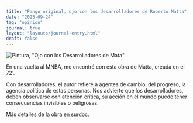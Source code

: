 ```yaml
---
title: "Fango original, ojo con los desarrolladores de Roberto Matta"
date: "2025-09-24"
tag: "opinion"
journal: true
layout: "layouts/journal-entry.html"
draft: false
---
```


![Pintura, "Ojo con los Desarrolladores de Mata"](/static/images/diario/ojo-devs-matta.png)

En una vuelta al MNBA, me encontré con esta obra de Matta, creada en el 72'.

Con desarrolladores, el autor refiere a agentes de cambio, del progreso, la agencia política de estas personas. Nos advierte que los desarrolladores, deben observarse con atención crítica, su acción en el mundo puede tener consecuencias invisibles o peligrosas.

<!-- Me hace recordar un poco a que las cosas no son inhertes, tanto la cosa es fruto del mundo, como es capaz de modificarlo también. Esto refiere a ideas como [ANT (Actor Network Theory) de Bruno Latour](https://es.wikipedia.org/wiki/Teoría_del_actor-red),  -->

Más detalles de la obra [en surdoc](https://www.surdoc.cl/registro/2-58).
